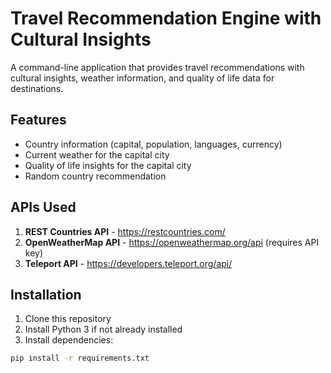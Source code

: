 # Travel Recommendation Engine with Cultural Insights

A command-line application that provides travel recommendations with cultural insights, weather information, and quality of life data for destinations.

## Features

- Country information (capital, population, languages, currency)
- Current weather for the capital city
- Quality of life insights for the capital city
- Random country recommendation

## APIs Used

1. **REST Countries API** - https://restcountries.com/
2. **OpenWeatherMap API** - https://openweathermap.org/api (requires API key)
3. **Teleport API** - https://developers.teleport.org/api/

## Installation

1. Clone this repository
2. Install Python 3 if not already installed
3. Install dependencies:

```bash
pip install -r requirements.txt
